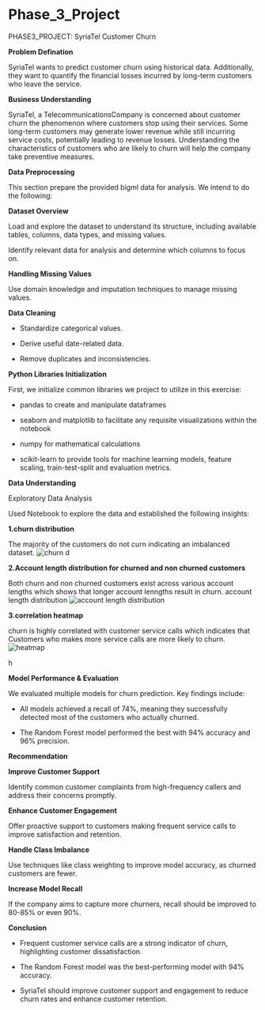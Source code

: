 # Phase_3_Project


PHASE3_PROJECT: SyriaTel Customer Churn

**Problem Defination**

SyriaTel wants to predict customer churn using historical data. Additionally, they want to quantify the financial losses incurred by long-term customers who leave the service.

**Business Understanding**

SyriaTel, a TelecommunicationsCompany is concerned about customer churn the phenomenon where customers stop using their services. Some long-term customers may generate lower revenue while still incurring service costs, potentially leading to revenue losses. Understanding the characteristics of customers who are likely to churn will help the company take preventive measures.

**Data Preprocessing**

This section prepare the provided bigml data for analysis. We intend to do the following:

**Dataset Overview**

Load and explore the dataset to understand its structure, including available tables, columns, data types, and missing values.

Identify relevant data for analysis and determine which columns to focus on.

**Handling Missing Values**

Use domain knowledge and imputation techniques to manage missing values.

**Data Cleaning**

* Standardize categorical values.

* Derive useful date-related data.

* Remove duplicates and inconsistencies.

**Python Libraries Initialization**

First, we initialize common libraries we project to utilize in this exercise:

* pandas to create and manipulate dataframes

* seaborn and matplotlib to facilitate any requisite visualizations within the notebook

* numpy for mathematical calculations

* scikit-learn to provide tools for machine learning models, feature scaling, train-test-split and evaluation metrics.

**Data Understanding**

Exploratory Data Analysis

Used Notebook to explore the data and established the following insights:

 **1.churn distribution**

The majority of the customers do not curn indicating an imbalanced dataset. 
![churn d](https://github.com/user-attachments/assets/2bbe779c-1ca9-4da8-b215-c31caa6e1e67)

**2.Account length distribution for churned and non churned customers**

Both churn and non churned customers exist across various account lengths which shows that longer account lenngths result in churn. account length distribution
![account length distribution](https://github.com/user-attachments/assets/7ba7b7ba-9e40-41f4-868e-95a66117c531)

**3.correlation heatmap**

churn is highly correlated with customer service calls which indicates that Customers who makes more service calls are more likely to churn.
![heatmap](https://github.com/user-attachments/assets/53c4f10b-58e9-4e4c-9073-40d6bf9d6c5f)

h

**Model Performance & Evaluation**

We evaluated multiple models for churn prediction. Key findings include:

* All models achieved a recall of 74%, meaning they successfully detected most of the customers who actually churned.

* The Random Forest model performed the best with 94% accuracy and 96% precision.

**Recommendation**

 **Improve Customer Support**
 
Identify common customer complaints from high-frequency callers and address their concerns promptly.

**Enhance Customer Engagement**

Offer proactive support to customers making frequent service calls to improve satisfaction and retention.

**Handle Class Imbalance**

Use techniques like class weighting to improve model accuracy, as churned customers are fewer.

**Increase Model Recall**

If the company aims to capture more churners, recall should be improved to 80-85% or even 90%.

**Conclusion**

* Frequent customer service calls are a strong indicator of churn, highlighting customer dissatisfaction.

* The Random Forest model was the best-performing model with 94% accuracy.

* SyriaTel should improve customer support and engagement to reduce churn rates and enhance customer retention.
